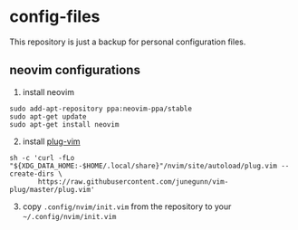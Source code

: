 # config-files
This repository is just a backup for personal configuration files.

## neovim configurations
1. install neovim 
```shell
sudo add-apt-repository ppa:neovim-ppa/stable 
sudo apt-get update
sudo apt-get install neovim
```

2. install [plug-vim](https://github.com/junegunn/vim-plug)
```shell
sh -c 'curl -fLo "${XDG_DATA_HOME:-$HOME/.local/share}"/nvim/site/autoload/plug.vim --create-dirs \
       https://raw.githubusercontent.com/junegunn/vim-plug/master/plug.vim'
```

3. copy `.config/nvim/init.vim` from the repository to your `~/.config/nvim/init.vim`